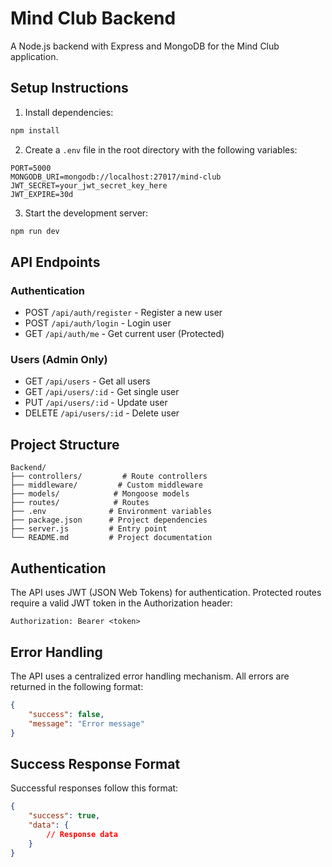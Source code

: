 # Mind Club Backend

A Node.js backend with Express and MongoDB for the Mind Club application.

## Setup Instructions

1. Install dependencies:
```bash
npm install
```

2. Create a `.env` file in the root directory with the following variables:
```
PORT=5000
MONGODB_URI=mongodb://localhost:27017/mind-club
JWT_SECRET=your_jwt_secret_key_here
JWT_EXPIRE=30d
```

3. Start the development server:
```bash
npm run dev
```

## API Endpoints

### Authentication
- POST `/api/auth/register` - Register a new user
- POST `/api/auth/login` - Login user
- GET `/api/auth/me` - Get current user (Protected)

### Users (Admin Only)
- GET `/api/users` - Get all users
- GET `/api/users/:id` - Get single user
- PUT `/api/users/:id` - Update user
- DELETE `/api/users/:id` - Delete user

## Project Structure

```
Backend/
├── controllers/         # Route controllers
├── middleware/         # Custom middleware
├── models/            # Mongoose models
├── routes/            # Routes
├── .env              # Environment variables
├── package.json      # Project dependencies
├── server.js         # Entry point
└── README.md         # Project documentation
```

## Authentication

The API uses JWT (JSON Web Tokens) for authentication. Protected routes require a valid JWT token in the Authorization header:

```
Authorization: Bearer <token>
```

## Error Handling

The API uses a centralized error handling mechanism. All errors are returned in the following format:

```json
{
    "success": false,
    "message": "Error message"
}
```

## Success Response Format

Successful responses follow this format:

```json
{
    "success": true,
    "data": {
        // Response data
    }
}
``` 
